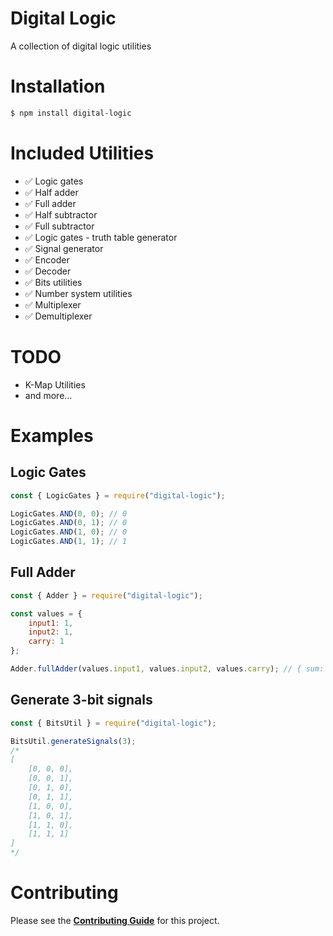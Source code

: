 # Digital Logic

A collection of digital logic utilities

# Installation

```sh
$ npm install digital-logic
```

# Included Utilities
* ✅ Logic gates
* ✅ Half adder
* ✅ Full adder
* ✅ Half subtractor
* ✅ Full subtractor
* ✅ Logic gates - truth table generator
* ✅ Signal generator
* ✅ Encoder
* ✅ Decoder
* ✅ Bits utilities
* ✅ Number system utilities
* ✅ Multiplexer
* ✅ Demultiplexer

# TODO
* K-Map Utilities
* and more...

# Examples

## Logic Gates

```js
const { LogicGates } = require("digital-logic");

LogicGates.AND(0, 0); // 0
LogicGates.AND(0, 1); // 0
LogicGates.AND(1, 0); // 0
LogicGates.AND(1, 1); // 1
```

## Full Adder

```js
const { Adder } = require("digital-logic");

const values = {
    input1: 1,
    input2: 1,
    carry: 1
};

Adder.fullAdder(values.input1, values.input2, values.carry); // { sum: 1, carry: 1 }
```

## Generate 3-bit signals

```js
const { BitsUtil } = require("digital-logic");

BitsUtil.generateSignals(3);
/*
[
    [0, 0, 0],
    [0, 0, 1],
    [0, 1, 0],
    [0, 1, 1],
    [1, 0, 0],
    [1, 0, 1],
    [1, 1, 0],
    [1, 1, 1]
]
*/
```

# Contributing

Please see the **[Contributing Guide](https://github.com/Archaeopteryx1/digital-logic/blob/main/CONTRIBUTING.md)** for this project.
